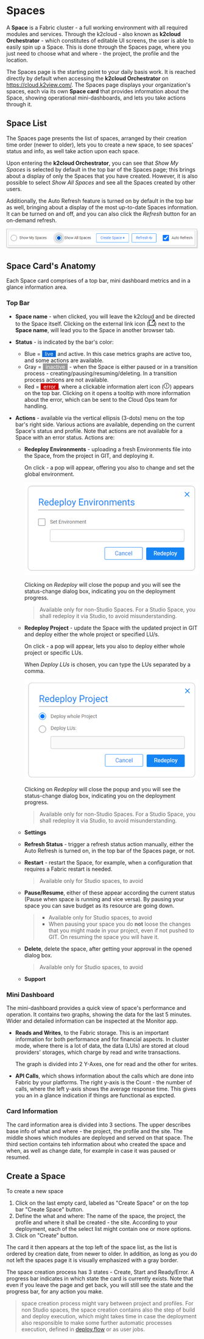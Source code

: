 # Spaces

A **Space** is a Fabric cluster - a full working environment with all required modules and services. Through the k2cloud - also known as **k2cloud Orchestrator** - which constitutes of editable UI screens, the user is able to easily spin up a Space. This is done through the Spaces page, where you just need to choose what and where - the project, the profile and the location.

The Spaces page is the starting point to your daily basis work. It is reached directly by default when accessing the **k2cloud Orchestrator** on https://cloud.k2view.com/. The Spaces page displays your organization's spaces, each via its own **Space card** that provides information about the Space, showing operational mini-dashboards, and lets you take actions through it. 

## Space List

The Spaces page presents the list of spaces, arranged by their creation time order (newer to older), lets you to create a new space, to see spaces' status and info, as well take action upon each space.

Upon entering the **k2cloud Orchestrator**, you can see that *Show My Spaces* is selected by default in the top bar of the Spaces page; this brings about a display of only the Spaces that you have created. However, it is also possible to select *Show All Spaces* and see all the Spaces created by other users.

Additionally, the Auto Refresh feature is turned on by default in the top bar as well, bringing about a display of the most up-to-date Spaces information. It can be turned on and off, and you can also click the *Refresh* button for an on-demand refresh.

![](images/spaces-top-bar.png)  

## Space Card's Anatomy

Each Space card comprises of a top bar, mini dashboard metrics and in a glance information area.

### **Top Bar** 

* **Space name** - when clicked, you will leave the k2cloud and be directed to the Space itself. Clicking on the external link icon (![](images/ext-link.png)) next to the **Space name**, will lead you to the Space in another browser tab.

* **Status** - is indicated by the bar's color:

  * Blue = <span style="background-color: #0969da; padding: 0 7px; color:white">live</span> and active. In this case metrics graphs are active too, and some actions are available.
  * Gray = <span style="background-color: #999999; padding: 0 7px; color:white">inactive</span> - when the Space is either paused or in a transition process - creating/pausing/resuming/deleting. In a transition process actions are not available.
  * Red = <span style="background-color: #CC0000; padding: 0 7px; color:white">error</span>, where a clickable information alert icon (![](images/info-alert.png)) appears on the top bar. Clicking on it opens a tooltip with more information about the error, which can be sent to the Cloud Ops team for handling.

* **Actions** - available via the vertical ellipsis (3-dots) menu on the top bar's right side. Various actions are available, depending on the current Space's status and profile. Note that actions are not available for a Space with an error status. Actions are:

  * **Redeploy Environments** - uploading a fresh Environments file into the Space, from the project in GIT, and deploying it.

    On click - a pop will appear, offering you also to change and set the global environment.

    ![](images/redeploy-env.png)

    Clicking on *Redeploy* will close the popup and you will see the status-change dialog box, indicating you on the deployment progress.

    > Available only for non-Studio Spaces. For a Studio Space, you shall redeploy it via Studio, to avoid misunderstanding.

  * **Redeploy Project** - update the Space with the updated project in GIT and deploy either the whole project or specified LU/s.

    On click - a pop will appear, lets you also to deploy either whole project or specific LUs.

    When *Deploy LUs* is chosen, you can type the LUs separated by a comma.

    ![](images/redeploy-proj.png)

    Clicking on *Redeploy* will close the popup and you will see the status-change dialog box, indicating you on the deployment progress.

    > Available only for non-Studio Spaces. For a Studio Space, you shall redeploy it via Studio, to avoid misunderstanding.

  * **Settings**

  * **Refresh Status** - trigger a refresh status action manually, either the Auto Refresh is turned on, in the top bar of the Spaces page, or not.

  * **Restart** - restart the Space, for example, when a configuration that requires a Fabric restart is needed.

    > Available only for Studio spaces, to avoid  

  * **Pause/Resume**, either of these appear according the current status (Pause when space is running and vice versa). By pausing your space you can save budget as its resource are going down. 

    > * Available only for Studio spaces, to avoid
    > * When pausing your space you do **not** loose the changes that you might made in your project, even if not pushed to GIT. On resuming the space you will have it.

  * **Delete**, delete the space, after getting your approval in the opened dialog box. 

    > Available only for Studio spaces, to avoid

  * **Support**

### Mini Dashboard

The mini-dashboard provides a quick view of space's performance and operation. It contains two graphs, showing the data for the last 5 minutes. Wider and detailed information can be inspected at the Monitor app.

* **Reads and Writes**, to the Fabric storage. This is an important information for both performance and for financial aspects. In cluster mode, where there is a lot of data, the data (LUIs) are stored at cloud providers' storages, which charge by read and write transactions.

  The graph is divided into 2 Y-Axes, one for read and the other for writes.

*  **API Calls**, which shows information about the calls which are done into Fabric by your platforms. The right y-axis is the Count - the number of calls, where the left y-axis shows the average response time. This gives you an in a glance indication if things are functional as expcted.

### Card Information

The card information area is divided into 3 sections. The upper describes base info of what and where - the project, the profile and the site. The middle shows which modules are deployed and served on that space. The third section contains teh information about who created the space and when, as well as change date, for example in case it was paused or resumed.



## Create a Space

To create a new space 

1. Click on the last empty card, labeled as "Create Space" or on the top bar "Create Space" button. 
2. Define the what and where: The name of the space, the project, the profile and where it shall be created - the site. According to your deployment, each of the select list might contain one or more options.
3. Click on "Create" button.

The card it then appears at the top left of the space list, as the list is ordered by creation date, from newer to older. In addition, as long as you do not left the spaces page it is visually emphasized with a gray border.

The space creation process has 3 states - Create, Start and Ready/Error. A progress bar indicates in which state the card is currently exists. Note that even if you leave the page and get back, you will still see the state and the progress bar, for any action you make.

> space creation process might vary between project and profiles. For non Studio spaces, the space creation contains also the step of build and deploy execution, which might takes time in case the deployment also responsible to make some further automatic processes execution, defined in [deploy.flow](/articles/19_Broadway/09a_automatic_flows_execution_upon_deploy.md) or as user jobs. 
